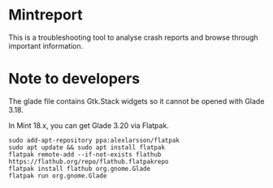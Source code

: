 # Mintreport

This is a troubleshooting tool to analyse crash reports and browse through important information.

# Note to developers

The glade file contains Gtk.Stack widgets so it cannot be opened with Glade 3.18.

In Mint 18.x, you can get Glade 3.20 via Flatpak.

```
sudo add-apt-repository ppa:alexlarsson/flatpak
sudo apt update && sudo apt install flatpak
flatpak remote-add --if-not-exists flathub https://flathub.org/repo/flathub.flatpakrepo
flatpak install flathub org.gnome.Glade
flatpak run org.gnome.Glade
```
